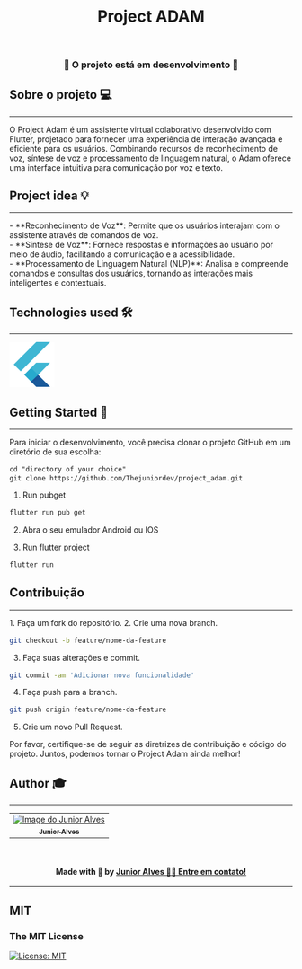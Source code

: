 <h1 align="center">Project ADAM</h1>
<br>
<h3 align="center"> 🚧  O projeto está em desenvolvimento 🚧 </h3>


## Sobre o projeto 💻 
<hr>
O Project Adam é um assistente virtual colaborativo desenvolvido com Flutter, projetado para fornecer uma experiência de interação avançada e eficiente para os usuários. Combinando recursos de reconhecimento de voz, síntese de voz e processamento de linguagem natural, o Adam oferece uma interface intuitiva para comunicação por voz e texto.

## Project idea 💡
<hr>
 - **Reconhecimento de Voz**: Permite que os usuários interajam com o assistente através de comandos de voz.
 <br>
 - **Síntese de Voz**: Fornece respostas e informações ao usuário por meio de áudio, facilitando a comunicação e a acessibilidade.
 <br>
 - **Processamento de Linguagem Natural (NLP)**: Analisa e compreende comandos e consultas dos usuários, tornando as interações mais inteligentes e contextuais.


## Technologies used 🛠
<hr>
<p align="left">
<a href="https://flutter.dev/" target="_blank">
<img width="80" height="80" src="https://raw.githubusercontent.com/devicons/devicon/master/icons/flutter/flutter-original.svg" alt="Flutter">
</a>
</p>

## Getting Started 👷
<hr>
Para iniciar o desenvolvimento, você precisa clonar o projeto GitHub em um diretório de sua escolha:

```shell
cd "directory of your choice"
git clone https://github.com/Thejuniordev/project_adam.git
```

1. Run pubget

```bash
flutter run pub get
```

2. Abra o seu emulador Android ou IOS

3. Run flutter project

```bash
flutter run 
```

## Contribuição
<hr>
1. Faça um fork do repositório.
2. Crie uma nova branch.

```bash
git checkout -b feature/nome-da-feature
```

3. Faça suas alterações e commit.

```bash
git commit -am 'Adicionar nova funcionalidade'
```

4. Faça push para a branch.

```bash
git push origin feature/nome-da-feature
```
5. Crie um novo Pull Request.

Por favor, certifique-se de seguir as diretrizes de contribuição e código do projeto. Juntos, podemos tornar o Project Adam ainda melhor!

 ## Author 🎓
 <hr>

<table align="center">
    <tr>
        <td align="center">
            <a href="https://github.com/Thejuniordev">
                <img src="https://avatars.githubusercontent.com/u/12980509?v=4" width="150px;" alt="Image do Junior Alves" />
                <br />
                <sub><b>Junior Alves</b></sub>
            </a>
        </td>    
    </tr>
</table>
<br /> 

<h4 align="center">
   Made with 💜  by  <a href="https://www.linkedin.com/in/junior-alves-3a8b3296/" target="_blank"> Junior Alves 👋🏽 Entre em contato!</a>
</h4>

<hr>

## MIT
### The MIT License
[![License: MIT](https://img.shields.io/badge/License-MIT-yellow.svg)](https://opensource.org/licenses/MIT)  
 

